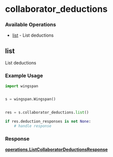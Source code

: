 # collaborator_deductions

### Available Operations

* [list](#list) - List deductions

## list

List deductions

### Example Usage

```python
import wingspan


s = wingspan.Wingspan()


res = s.collaborator_deductions.list()

if res.deduction_responses is not None:
    # handle response
```


### Response

**[operations.ListCollaboratorDeductionsResponse](../../models/operations/listcollaboratordeductionsresponse.md)**

